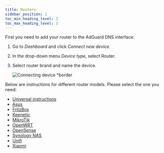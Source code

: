 ```yaml
---
title: Routers
sidebar_position: 1
toc_min_heading_level: 2
toc_max_heading_level: 3
---
```


First you need to add your router to the AdGuard DNS interface:

1. Go to *Dashboard* and click *Connect new device*.
1. In the drop-down menu *Device type*, select Router.
1. Select router brand and name the device.

    ![Connecting device *border](https://cdn.adtidy.org/content/kb/dns/private/new_dns/connect/choose_router.png)

Below are instructions for different router models. Please select the one you need:

- [Universal instructions](/private-dns/connect-devices/routers/universal.md)
- [Asus](/private-dns/connect-devices/routers/asus.md)
- [FritzBox](/private-dns/connect-devices/routers/fritzbox.md)
- [Keenetic](/private-dns/connect-devices/routers/keenetic.md)
- [MikroTik](/private-dns/connect-devices/routers/mikrotik.md)
- [OpenWRT](/private-dns/connect-devices/routers/openwrt.md)
- [OpenSense](/private-dns/connect-devices/routers/opnsense.md)
- [Synology NAS](/private-dns/connect-devices/routers/synology-nas.md)
- [Unifi](/private-dns/connect-devices/routers/unifi.md)
- [Xiaomi](/private-dns/connect-devices/routers/xiaomi.md)
